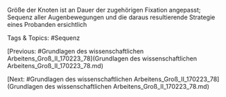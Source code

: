 Größe der Knoten ist an Dauer der 
zugehörigen Fixation angepasst; Sequenz 
aller Augenbewegungen und die daraus 
resultierende Strategie eines Probanden 
ersichtlich 

   Tags & Topics:
   #Sequenz

[Previous: #Grundlagen des wissenschaftlichen Arbeitens_Groß_II_170223_78](Grundlagen des wissenschaftlichen Arbeitens_Groß_II_170223_78.md)

[Next: #Grundlagen des wissenschaftlichen Arbeitens_Groß_II_170223_78](Grundlagen des wissenschaftlichen Arbeitens_Groß_II_170223_78.md)
